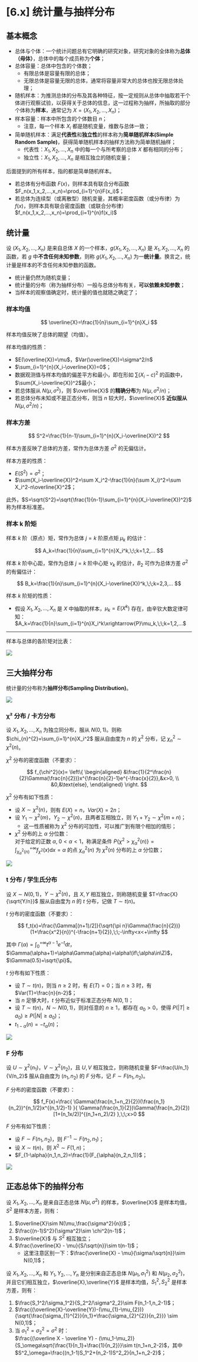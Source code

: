 # [6.x] 统计量与抽样分布

## 基本概念

- 总体与个体：一个统计问题总有它明确的研究对象，研究对象的全体称为**总体（母体）**，总体中的每个成员称为**个体**；
- 总体容量：总体中包含的个体数；
    - 有限总体是容量有限的总体；
    - 无限总体是容量无限的总体，通常将容量非常大的总体也按无限总体处理；
- 随机样本：为推测总体的分布及其各种特征，按一定规则从总体中抽取若干个体进行观察试验，以获得关于总体的信息，这一过程称为抽样，所抽取的部分个体称为**样本**，通常记为 $X=(X_1,X_2,...,X_n)$；
- 样本容量：样本中所包含的个体数目 $n$；
    - 注意，每一个样本 $X_i$ 都是随机变量，维数与总体一致；
- 简单随机样本：满足**代表性**和**独立性**的样本称为**简单随机样本(Simple Random Sample)**，获得简单随机样本的抽样方法称为简单随机抽样；
    - 代表性：$X_1,X_2,...,X_n$ 中的每一个与所考察的总体 $X$ 都有相同的分布；
    - 独立性：$X_1,X_2,...,X_n$ 是相互独立的随机变量；

后面提到的所有样本，指的都是简单随机样本。

- 若总体有分布函数 $F(x)$，则样本具有联合分布函数 $F_n(x_1,x_2,...,x_n)=\prod_{i=1}^{n}F(x_i)$；
- 若总体为连续型（或离散型）随机变量，其概率密度函数（或分布律）为 $f(x)$，则样本具有联合密度函数（或联合分布律） $f_n(x_1,x_2,...,x_n)=\prod_{i=1}^{n}f(x_i)$

## 统计量

设 $(X_1,X_2,...,X_n)$ 是来自总体 $X$ 的一个样本，$g(X_1,X_2,...,X_n)$ 是 $X_1,X_2,...,X_n$ 的函数，若 $g$ 中**不含任何未知参数**，则称 $g(X_1,X_2,...,X_n)$ 为一**统计量**。换言之，统计量是样本的不含任何未知参数的函数。

- 统计量仍然为随机变量；
- 统计量的分布（称为抽样分布）一般与总体分布有关，**可以依赖未知参数**；
- 当样本的观察值确定时，统计量的值也就随之确定了；

### 样本均值

$$
\overline{X}=\frac{1}{n}\sum_{i=1}^{n}X_i
$$

样本均值反映了总体的期望（均值）。

样本均值的性质：

- $E(\overline{X})=\mu$，$Var(\overline{X})=\sigma^2/n$
- $\sum_{i=1}^{n}(X_i-\overline{X})=0$；
- 数据观测值与样本均值的偏差平方和最小，即在形如 $\sum(X_i-c)^2$ 的函数中，$\sum(X_i-\overline{X})^2$最小；
- 若总体服从 $N(\mu,\sigma^2)$，则 $\overline{X}$ 的**精确分布**为 $N(\mu,\sigma^2/n)$； 
- 若总体分布未知或不是正态分布，则当 $n$ 较大时，$\overline{X}$ **近似服从** $N(\mu,\sigma^2/n)$；

### 样本方差

$$
S^2=\frac{1}{n-1}\sum_{i=1}^{n}(X_i-\overline{X})^2
$$

样本方差反映了总体的方差，常作为总体方差 $\sigma^2$ 的无偏估计。

样本方差的性质：

- $E(S^2)=\sigma^2$；
- $\sum(X_i-\overline{X})^2=\sum X_i^2-\frac{1}{n}(\sum X_i)^2=\sum X_i^2-n\overline{X}^2$；

此外，$S=\sqrt{S^2}=\sqrt{\frac{1}{n-1}\sum_{i=1}^{n}(X_i-\overline{X})^2}$ 称为样本标准差。

### 样本 k 阶矩

样本 $k$ 阶（原点）矩，常作为总体 $j=k$ 阶原点矩 $\mu_k$ 的估计：

$$
A_k=\frac{1}{n}\sum_{i=1}^{n}X_i^k,\;\;k=1,2,...
$$

样本 $k$ 阶中心距，常作为总体 $j=k$ 阶中心矩 $\nu_k$ 的估计，$B_2$ 可作为总体方差 $\sigma^2$ 的有偏估计：

$$
B_k=\frac{1}{n}\sum_{i=1}^{n}(X_i-\overline{X})^k,\;\;k=2,3,...
$$

样本 $k$ 阶矩的性质：

- 假设 $X_1,X_2,...,X_n$ 是 $X$ 中抽取的样本，$\mu_k=E(X^k)$ 存在，由辛钦大数定律可知：<br />
  $A_k=\frac{1}{n}\sum_{i=1}^{n}X_i^k\xrightarrow{P}\mu_k,\;\;k=1,2,...$

---

样本与总体的各阶矩对比表：

![](./17ECC8AFE0D7A858F4A941313C8D6F1B.png)

## 三大抽样分布

统计量的分布称为**抽样分布(Sampling Distribution)**。

![](./1653818509039-f03e1455-9fbb-47d9-8d8b-c971d4c81190.jpeg)

### &#x03c7;² 分布 / 卡方分布

设 $X_1,X_2,...,X_n$ 为独立同分布，服从 $N(0,1)$。则称 $\chi_{n}^{2}=\sum_{i=1}^{n}X_i^2$ 服从自由度为 $n$ 的 $\chi^2$ 分布，记 $\chi_{n}^{2}\sim \chi^2(n)$。

$\chi^2$ 分布的密度函数（不要求）：

$$
f_{\chi^2}(x)=
\left\{
\begin{aligned}
&\frac{1}{2^\frac{n}{2}\Gamma(\frac{n}{2})}x^{\frac{n}{2}-1}e^{-\frac{x}{2}},&x>0,
\\
&0,&\text{else},
\end{aligned}
\right.
$$

$\chi^2$ 分布有如下性质：

- 设 $X \sim \chi^2(n)$，则有 $E(X)=n$，$Var(X)=2n$；
- 设 $Y_1 \sim \chi^2(m)$，$Y_2\sim\chi^2(n)$，且两者互相独立，则 $Y_1+Y_2\sim \chi^2(m+n)$；
    - 这一性质被称为 $\chi^2$ 分布的可加性，可以推广到有限个相加的情形；
- $\chi^2$ 分布的上 $\alpha$ 分位数：<br />
  对于给定的正数 $\alpha,\;0<\alpha<1$，称满足条件 $P\{\chi^2>\chi^2_\alpha(n)\}=\int^{+\infty}_{\chi^2_\alpha(n)}f_{\chi^2}(x)\mathrm{d}x=\alpha$ 的点 $\chi^2_{\alpha}(n)$ 为 $\chi^2(n)$ 分布的上 $\alpha$ 分位数；

![](./1652275822271-2e025963-3925-482c-88dd-befa5ff324bf.jpeg)

### t 分布 / 学生氏分布

设 $X\sim N(0,1)$，$Y\sim \chi^2(n)$，且 $X,Y$ 相互独立，则称随机变量 $T=\frac{X}{\sqrt{Y/n}}$ 服从自由度为 $n$ 的 $t$ 分布，记做 $T\sim t(n)$。

$t$ 分布的密度函数（不要求）：

$$
f_t(x)=\frac{\Gamma[(n+1)/2]}{\sqrt{\pi n}\Gamma(\frac{n}{2})}(1+\frac{x^2}{n})^{-\frac{n+1}{2}},\;\;-\infty<x<+\infty
$$

其中 $\Gamma(\alpha)=\int_0^{+\infty}t^{\alpha-1}e^{-t}\mathrm{d}t$，$\Gamma(\alpha+1)=\alpha\Gamma(\alpha)=\alpha!(if\;\alpha\in\Z)$，$\Gamma(0.5)=\sqrt{\pi}$。

$t$ 分布有如下性质：

- 设 $T\sim t(n)$，则当 $n\geq 2$ 时，有 $E(T)=0$；当 $n\geq 3$ 时，有 $Var(T)=\frac{n}{n-2}$；
- 当 $n$ 足够大时，$t$ 分布近似于标准正态分布 $N(0,1)$；
- 设 $T\sim t(n)$，$N\sim N(0,1)$，则对任意的 $n\geq 1$，都存在 $a_0>0$，使得 $P(|T|\geq a_0)\geq P(|N|\geq a_0)$；
- $t_{1-\alpha}(n)=-t_{\alpha}(n)$；

![](./1652276533342-568d2ad0-c850-4520-b3b0-16b416ac3fec.jpeg)

### F 分布

设 $U\sim\chi^2(n_1)$，$V\sim \chi^2(n_2)$，且 $U,V$ 相互独立，则称随机变量 $F=\frac{U/n_1}{V/n_2}$ 服从自由度为 $(n_1,n_2)$ 的 $F$ 分布，记 $F\sim F(n_1,n_2)$。

$F$ 分布的密度函数（不要求）：

$$
f_F(x)=\frac{
\Gamma(\frac{n_1+n_2}{2})(\frac{n_1}{n_2})^{n_1/2}x^{(n_1/2)-1}
}{
\Gamma(\frac{n_1}{2})\Gamma(\frac{n_2}{2})[1+(n_1x/2)]^{(n_1+n_2)/2}
},\;\;x>0
$$

$F$ 分布有如下性质：

- 设 $F\sim F(n_1,n_2)$，则 $F^{-1}\sim F(n_2,n_1)$；
- 设 $X\sim t(n)$，则 $X^2\sim F(1,n)$；
- $F_{1-\alpha}(n_1,n_2)=\frac{1}{F_{\alpha}(n_2,n_1)}$；

![](./1652343949815-c148c41c-c622-4cd2-8097-f0f877d25c84.png)

## 正态总体下的抽样分布

设 $X_1,X_2,...,X_n$ 是来自正态总体 $N(\mu,\sigma^2)$ 的样本，$\overline{X}$ 是样本均值，$S^2$ 是样本方差，则有：

1. $\overline{X}\sim N(\mu,\frac{\sigma^2}{n})$；
2. $\frac{(n-1)S^2}{\sigma^2}\sim \chi^2(n-1)$；
3. $\overline{X}$ 与 $S^2$ 相互独立；
4. $\frac{\overline{X} - \mu}{S/\sqrt{n}}\sim t(n-1)$；
   - 这里注意区别一下：$\frac{\overline{X} - \mu}{\sigma/\sqrt{n}}\sim N(0,1)$；

设 $X_1,X_2,...,X_n$ 和 $Y_1,Y_2,...,Y_n$ 是分别来自正态总体 $N(\mu_1,\sigma_1^2)$ 和 $N(\mu_2,\sigma_2^2)$，并且它们相互独立，$\overline{X},\overline{Y}$ 是样本均值，$S_1^2,S_2^2$ 是样本方差，则有：

1. $\frac{S_1^2/\sigma_1^2}{S_2^2/\sigma^2_2}\sim F(n_1-1,n_2-1)$；
2. $\frac{(\overline{X}-\overline{Y})-(\mu_{1}-\mu_{2})}{\sqrt{\frac{\sigma_{1}^{2}}{n_1}+\frac{\sigma_{2}^{2}}{n_2}}} \sim N(0,1)$；
3. 当 $\sigma_1^2=\sigma_2^2=\sigma^2$ 时：<br />
   $\frac{(\overline X - \overline Y) - (\mu_1-\mu_2)}{S_\omega\sqrt{\frac{1}{n_1}+\frac{1}{n_2}}}\sim t(n_1+n_2-2)$，其中 $S^2_\omega=\frac{(n_1-1)S_1^2+(n_2-1)S^2_2}{n_1+n_2-2}$；
